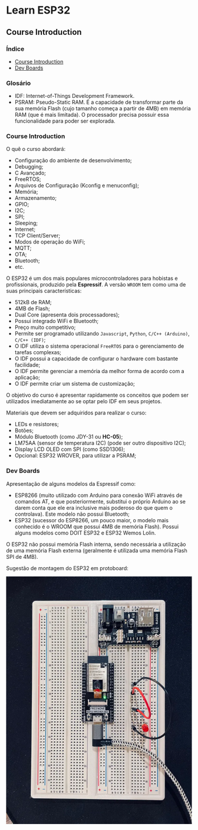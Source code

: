 # Learn ESP32

## Course Introduction

### Índice

- [Course Introduction](#course-introduction-1)
- [Dev Boards](#dev-boards)

### Glosário
- IDF: Internet-of-Things Development Framework.
- PSRAM: Pseudo-Static RAM. É a capacidade de transformar parte da sua memória Flash (cujo tamanho começa a partir de 4MB) em memória RAM (que é mais limitada). O processador precisa possuir essa funcionalidade para poder ser explorada.

### Course Introduction

O quê o curso abordará:
- Configuração do ambiente de desenvolvimento;
- Debugging;
- C Avançado;
- FreeRTOS;
- Arquivos de Configuração (Kconfig e menuconfig);
- Memória;
- Armazenamento;
- GPIO;
- I2C;
- SPI;
- Sleeping;
- Internet;
- TCP Client/Server;
- Modos de operação do WiFi;
- MQTT;
- OTA;
- Bluetooth;
- etc.

O ESP32 é um dos mais populares microcontroladores para hobistas e profissionais, produzido pela **Espressif**. A versão `WROOM` tem como uma de suas principais características:

- 512kB de RAM;
- 4MB de Flash;
- Dual Core (apresenta dois processadores);
- Possui integrado WiFi e Bluetooth;
- Preço muito competitivo;
- Permite ser programado utilizando `Javascript`, `Python`, `C/C++ (Arduino)`, `C/C++ (IDF)`;
- O IDF utiliza o sistema operacional `FreeRTOS` para o gerenciamento de tarefas complexas;
- O IDF possui a capacidade de configurar o hardware com bastante facilidade;
- O IDF permite gerenciar a memória da melhor forma de acordo com a aplicação;
- O IDF permite criar um sistema de customização;

O objetivo do curso é apresentar rapidamente os conceitos que podem ser utilizados imediatamente ao se optar pelo IDF em seus projetos.

Materiais que devem ser adquiridos para realizar o curso:
- LEDs e resistores;
- Botões;
- Módulo Bluetooth (como JDY-31 ou **HC-05**);
- LM75AA (sensor de temperatura I2C) (pode ser outro dispositivo I2C);
- Display LCD OLED com SPI (como SSD1306);
- Opcional: ESP32 WROVER, para utilizar a PSRAM;

### Dev Boards

Apresentação de alguns modelos da Espressif como:

- ESP8266 (muito utilizado com Arduino para conexão WiFi através de comandos AT, e que posteriormente, substitui o próprio Arduino ao se darem conta que ele era inclusive mais poderoso do que quem o controlava). Este modelo não possui Bluetooth;
- ESP32 (sucessor do ESP8266, um pouco maior, o modelo mais conhecido é o WROOM que possui 4MB de memória Flash). Possui alguns modelos como DOIT ESP32 e ESP32 Wemos Lolin.

O ESP32 não possui memória Flash interna, sendo necessária a utilização de uma memória Flash externa (geralmente é utilizada uma memória Flash SPI de 4MB).

Sugestão de montagem do ESP32 em protoboard:

![Montagem do ESP32 em Protoboard](Assets/Montagem%20do%20ESP32%20em%20Protoboard.png)
